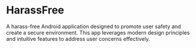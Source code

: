 # HarassFree
A harass-free Android application designed to promote user safety and create a secure environment. This app leverages modern design principles and intuitive features to address user concerns effectively.
